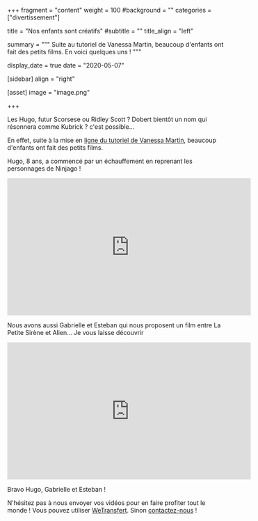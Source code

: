 +++
fragment = "content"
weight = 100
#background = ""
categories = ["divertissement"]

title = "Nos enfants sont créatifs"
#subtitle = ""
title_align = "left"

summary = """
Suite au tutoriel de Vanessa Martin, beaucoup d'enfants ont fait des petits films. En voici quelques uns !
"""

display_date = true
date = "2020-05-07"

    
[sidebar]
  align = "right"

[asset]
  image = "image.png"
  
+++

Les Hugo, futur Scorsese ou Ridley Scott ? Dobert bientôt un nom qui résonnera comme Kubrick ? c'est possible... 

En effet, suite à la mise en [ligne du tutoriel de Vanessa Martin](http://www.preuilly.net/blog/article-16/), beaucoup d'enfants ont fait des petits films. 

Hugo, 8 ans, a commencé par un échauffement en reprenant les personnages de Ninjago !

<iframe width="560" height="315" src="https://www.youtube.com/embed/yQLoJMZbnKE" frameborder="0" allow="accelerometer; autoplay; encrypted-media; gyroscope; picture-in-picture" allowfullscreen></iframe>

Nous avons aussi Gabrielle et Esteban qui nous proposent un film entre La Petite Sirène et Alien... Je vous laisse découvrir

<iframe width="560" height="315" src="https://www.youtube.com/embed/0uxBF25ojhY" frameborder="0" allow="accelerometer; autoplay; encrypted-media; gyroscope; picture-in-picture" allowfullscreen></iframe>

Bravo Hugo, Gabrielle et Esteban !

N'hésitez pas à nous envoyer vos vidéos pour en faire profiter tout le monde ! Vous pouvez utiliser [WeTransfert](https://wetransfer.com). Sinon [contactez-nous](/#contact) !
 
